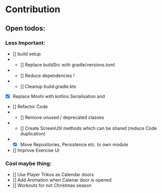 # Contribution
## Open todos:
### Less Important:
- [] build setup
- - [] Replace buildSrc with gradle/versions.toml
- - [] Reduce dependencies !
- - [] Cleanup build.gradle.kts 
- [X] Replace Moshi with kotlinx.Serialisation and
- [] Refactor Code
- - [] Remove unused / deprecated classes
- - [] Create ScreenUtil methods which can be shared (reduce Code duplication)
- - [X] Move Repositories, Persistence etc. to own module
- [] Improve Exercise UI

### Cool maybe thing:
- [] Use Player Trikos as Calendar doors
- [] Add Animation when Calenar door is opened
- [] Workouts for not Christmas season